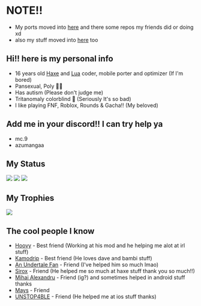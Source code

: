 # NOTE!!
* My ports moved into [here](https://github.com/orgs/MobilePorting/repositories) and there some repos my friends did or doing xd
* also my stuff moved into [here](https://github.com/orgs/mcagabe19-stuff/repositories) too

## Hi!! here is my personal info
* 16 years old [Haxe](https://haxe.org) and [Lua](https://lua.org) coder, mobile porter and optimizer (If I'm bored)
* Pansexual, Poly 🏳️‍🌈
* Has autism (Please don't judge me)
* Tritanomaly colorblind 🥲 (Seriously It's so bad)
* I like playing FNF, Roblox, Rounds & Gacha!! (My beloved)

## Add me in your discord!! I can try help ya
* mc.9
* azumangaa

## My Status
![](https://github-readme-stats.vercel.app/api?username=mcagabe19&show_icons=true&theme=synthwave)
![](https://github-readme-streak-stats.herokuapp.com/?user=mcagabe19&theme=synthwave&hide_border=false)
![](https://github-readme-stats.vercel.app/api/top-langs/?username=mcagabe19&layout=compact&show_icons=true&theme=synthwave)

## My Trophies
![](https://github-profile-trophy.vercel.app/?username=mcagabe19&theme=dracula&no-frame=false&no-bg=true&margin-w=4)

## The cool people I know
* [Hoovy](https://github.com/memehovy) - Best friend (Working at his mod and he helping me alot at irl stuff)
* [Kamodrip](https://github.com/Akhia11) - Best friend (He loves dave and bambi stuff)
* [An Undertale Fan](https://github.com/Karim-Akra) - Friend (I've helped him so much lmao)
* [Sirox](https://github.com/Sirox228) - Friend (He helped me so much at haxe stuff thank you so much!!)
* [Mihai Alexandru](https://github.com/MAJigsaw77) - Friend (ig?) and sometimes helped in android stuff thanks
* [Mays](https://github.com/MaysLastPlayGithub) - Friend
* [UNSTOP4BLE](https://github.com/UNSTOP4BLE) - Friend (He helped me at ios stuff thanks)
